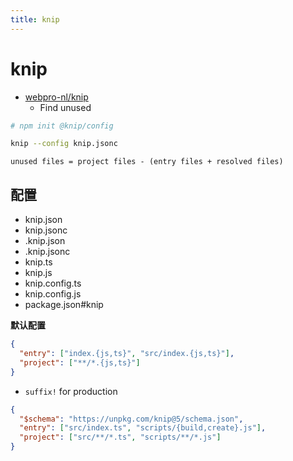 ```yaml
---
title: knip
---
```


# knip

- [webpro-nl/knip](https://github.com/webpro-nl/knip)
  - Find unused

```bash
# npm init @knip/config

knip --config knip.jsonc
```

```
unused files = project files - (entry files + resolved files)
```

## 配置

- knip.json
- knip.jsonc
- .knip.json
- .knip.jsonc
- knip.ts
- knip.js
- knip.config.ts
- knip.config.js
- package.json#knip

**默认配置**

```json
{
  "entry": ["index.{js,ts}", "src/index.{js,ts}"],
  "project": ["**/*.{js,ts}"]
}
```

- `suffix!` for production

```json
{
  "$schema": "https://unpkg.com/knip@5/schema.json",
  "entry": ["src/index.ts", "scripts/{build,create}.js"],
  "project": ["src/**/*.ts", "scripts/**/*.js"]
}
```

